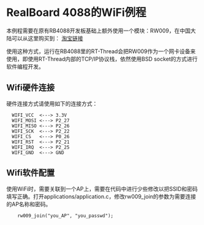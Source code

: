 # RealBoard 4088的WiFi例程 #

本例程需要在原有RB4088开发板基础上额外使用一个模块：RW009，在中国大陆可以从这里购买到：
[淘宝链接][1]

使用这种方式，运行在RB4088里的RT-Thread会把RW009作为一个网卡设备来使用，即使用RT-Thread内部的TCP/IP协议栈，依然使用BSD socket的方式进行软件编程开发。

## Wifi硬件连接 ##
硬件连接方式请使用如下的连接方式：
```
  WIFI_VCC  <---> 3.3V
  WIFI_MOSI <---> P2_27
  WIFI_MISO <---> P2_26
  WIFI_SCK  <---> P2_22
  WIFI_CS   <---> P0_26
  WIFI_RST  <---> P2_21
  WIFI_IRQ  <---> P2_25
  WIFI_GND  <---> GND
```

## Wifi软件配置 ##
使用WiFi时，需要关联到一个AP上，需要在代码中进行少些修改以把SSID和密码填写正确。打开applications/application.c，修改rw009_join的参数为需要连接的AP名称和密码。

```
    rw009_join("you_AP", "you_passwd");
```

[1]: http://item.taobao.com/item.htm?id=40813298723
